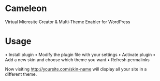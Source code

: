 Cameleon
========

Virtual Microsite Creator &amp; Multi-Theme Enabler for WordPress


Usage
========

• Install plugin
• Modify the plugin file with your settings
• Activate plugin
• Add a new skin and choose which theme you want
• Refresh permalinks

Now visiting http://yoursite.com/skin-name will display all your site in a different theme.